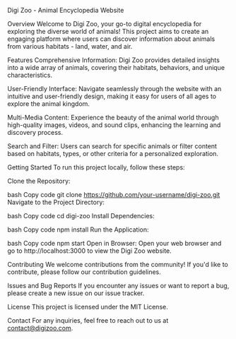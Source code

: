 Digi Zoo - Animal Encyclopedia Website

Overview
Welcome to Digi Zoo, your go-to digital encyclopedia for exploring the diverse world of animals! This project aims to create an engaging platform where users can discover information about animals from various habitats - land, water, and air.

Features
Comprehensive Information: Digi Zoo provides detailed insights into a wide array of animals, covering their habitats, behaviors, and unique characteristics.

User-Friendly Interface: Navigate seamlessly through the website with an intuitive and user-friendly design, making it easy for users of all ages to explore the animal kingdom.

Multi-Media Content: Experience the beauty of the animal world through high-quality images, videos, and sound clips, enhancing the learning and discovery process.

Search and Filter: Users can search for specific animals or filter content based on habitats, types, or other criteria for a personalized exploration.

Getting Started
To run this project locally, follow these steps:

Clone the Repository:

bash
Copy code
git clone https://github.com/your-username/digi-zoo.git
Navigate to the Project Directory:

bash
Copy code
cd digi-zoo
Install Dependencies:

bash
Copy code
npm install
Run the Application:

bash
Copy code
npm start
Open in Browser:
Open your web browser and go to http://localhost:3000 to view the Digi Zoo website.

Contributing
We welcome contributions from the community! If you'd like to contribute, please follow our contribution guidelines.

Issues and Bug Reports
If you encounter any issues or want to report a bug, please create a new issue on our issue tracker.

License
This project is licensed under the MIT License.

Contact
For any inquiries, feel free to reach out to us at contact@digizoo.com.
